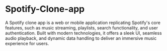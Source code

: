 # Spotify-Clone-app
A Spotify clone app is a web or mobile application replicating Spotify's core features, such as music streaming, playlists, search functionality, and user authentication. Built with modern technologies, it offers a sleek UI, seamless audio playback, and dynamic data handling to deliver an immersive music experience for users.
